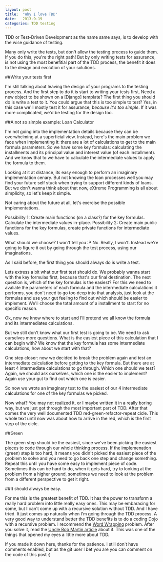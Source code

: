 ```yaml
---
layout: post
title:  "Why I love TDD"
date:   2013-9-19
categories: TDD testing
---
```



TDD or Test-Driven Development as the name same says, is to develop with the wise guidance of testing.

Many only write the tests, but don't allow the testing process to guide them. If you do this, you're the right path!
But by only writing tests for assurance, is not using the most benefitial part of the TDD process, the benefit it does
to the design and evolution of your solutions.

##Write your tests first

I'm still talking about leaving the design of your programs to the testing process. And the first step to do it is
start to writing your tests first. Need a new object to be shown on a [Django] template? The first thing you should
do is write a test to it. You could argue that this is too simple to test? Yes, in this case we'll mostly test it for
assurance, *because it's too simple*. If it was more complicated, we'd be testing for the design too.

##A not so simple example: Loan Calculator

I'm not going into the implementation details because they can be overwhelming at a superficial view.
Instead, here's the main problem we face when implementing it: there are a lot of calculations to get to
the main formula parameters. So we have some key formulas: calculating the installments and its principal value
and interest value (of each installment). And we know that to we have to calculate the intermediate values to apply
the formula to them.

Looking at it at distance, its easy enough to perform an imaginary implementation cenary. But not knowing the loan
processes well you may find your future self stuck when trying to support different kinds of loans.
But we don't wanna think about that now, eXtreme Programming is all about simplicity, so let's keep it simple.

Not caring about the future at all, let's exercise the possible implementations.

Possibility 1: Create main functions (on a class?) for the key formulas. Calculate the intermediate values in-place.
Possibility 2: Create main public functions for the key formulas, create private functions for intermediate values.

What should we choose?
I won't tell you :P
No. Really, I won't. Instead we're going to figure it out by going through the test process, using our imaginations.

As I said before, the first thing you should always do is write a test.

Lets extress a bit what our first test should do. We probably wanna start with the key formulas first, because that's
our final destination. The next question is, which of the key formulas is the easiest? For this we need to avaliate
the parameters of each formula and the intermediate calculations it performs, you don't need to go too deep into that
analysis, just look at the formulas and use your gut feeling to find out which should be easier to implement.
We'll choose the total amount of a installment to start for no specific reason.

Ok, now we know where to start and I'll pretend we all know the formula and its intermediates calculations.

But we still don't know what our first test is going to be. We need to ask ourselves more questions.
What is the easiest piece of this calculation that I can begin with? We know that the key formula has some intermediate
calculations, how about we start with that?

One step closer: now we decided to break the problem again and test an intermediate calculation before getting to the
key formula. But there are at least 4 intermediate calculations to go through. Which one should we test?
Again, we should ask ourselves, which one is the easier to implement? Again use your gut to find out which one is easier.


So now we wrote an imaginary test to the easiest of our 4 intermediate calculations for one of the key formulas we picked.

Now what? You may not realized it, or I maybe written it in a really boring way, but we just got through the most important
part of TDD. After that comes the very well documented TDD red-green-refactor-repeat cicle. This whole text until now was
about how to arrive in the red, which is the first step of the cicle.

##Green

The green step should be the easiest, since we've been picking the easiest pieces to code through our whole thinking process.
If the implemenation (green) step is too hard, it means you didn't picked the easiest piece of the problem to solve and you
need to go back one step and change something. Repeat this until you have some easy to implement piece of code. Sometimes this
can be hard to do, when it gets hard, try to looking at the problem from a higher ground, sometimes we need to look at the
problem from a different perspective to get it right.

##It should always be easy.

For me this is the greatest benefit of TDD. It has the power to transform a really hard problem into little really easy
ones. This may be embaracing for some, but I can't come up with a recursive solution without TDD. And I have tried.
It just comes up naturally when I'm going through the TDD process. A very good way to understand better the TDD benefits
is to do a coding Dojo with a recursive problem. I recommend the [Word Wrapping](http://www.codingdojo.org/cgi-bin/index.pl?KataWordWrap) problem. After you solve it, read
the [Uncle Bob Martin article](http://thecleancoder.blogspot.nl/2010/10/craftsman-62-dark-path.html) about it. This was one of the things that opened my eyes a little more about TDD.

If you made it down here, thanks for the patience. I still don't have comments enabled, but as the git user I bet you are you
can comment on the code of this post :)
